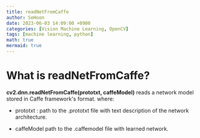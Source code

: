 ```yaml
---
title: readNetFromCaffe
author: SeHoon
date: 2023-06-03 14:09:00 +0900
categories: [Vision Machine Learning, OpenCV]
tags: [machine learning, python]
math: true
mermaid: true
---
```


# What is readNetFromCaffe?

**cv2.dnn.readNetFromCaffe(prototxt, caffeModel)** reads a network model stored in Caffe framework's format. where:

+ prototxt : path to the .prototxt file with text description of the network architecture.

+ caffeModel path to the .caffemodel file with learned network.

